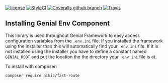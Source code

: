 [![license](https://img.shields.io/badge/license-BSD--3--Clause-orange.svg?style=flat-square)](https://github.com/Genial-Framework/Env/blob/master/LICENSE) [![StyleCI](https://styleci.io/repos/113257729/shield?branch=master)](https://styleci.io/repos/113257729) [![Coveralls github branch](https://img.shields.io/coveralls/github/Genial-Framework/Env/master.svg?style=flat-square)](https://coveralls.io/github/Genial-Framework/Env?branch=master) [![Travis](https://img.shields.io/travis/Genial-Framework/Env.svg?style=flat-square)](https://travis-ci.org/Genial-Framework/Env)  

Installing Genial Env Component
-------------------------------
This library is used throughout Genial Framework to easy access configuration variables from the `.env.ini` file. If you installed the framework using the installer than this will automatically find your `.env.ini` file. If it is not installed using the installer you have to define a constant named `GENIAL_ROOT` and put the location the the directory your `.env.ini` file is at.

To install with composer:

```sh
composer require nikic/fast-route
```

